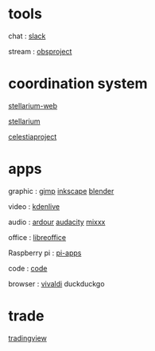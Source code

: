 # tools
chat : [slack](https://slack.com/)

stream : [obsproject](https://obsproject.com/)

# coordination system

[stellarium-web](https://stellarium-web.org)

[stellarium](https://stellarium.org)

[celestiaproject](https://celestiaproject.space)

# apps
graphic : [gimp](https://www.gimp.org/) [inkscape](https://inkscape.org) [blender](https://www.blender.org/)

video : [kdenlive](https://kdenlive.org/)

audio : [ardour](https://ardour.org/) [audacity](https://www.audacityteam.org/) [mixxx](https://mixxx.org/)

office : [libreoffice](https://www.libreoffice.org/)

Raspberry pi : [pi-apps](https://pi-apps.io/)

code : [code](https://code.visualstudio.com/)

browser : [vivaldi](https://vivaldi.com) duckduckgo

# trade

[tradingview](https://www.tradingview.com)

